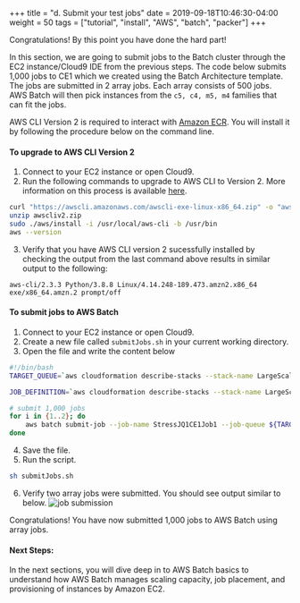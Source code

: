 +++
title = "d. Submit your test jobs"
date = 2019-09-18T10:46:30-04:00
weight = 50
tags = ["tutorial", "install", "AWS", "batch", "packer"]
+++

Congratulations! By this point  you have done the hard part! 

In this section, we are going to submit jobs to the Batch cluster through the EC2 instance/Cloud9 IDE from the previous steps. The code below submits 1,000 jobs to CE1 which we created using the Batch Architecture template. The jobs are submitted in 2 array jobs. Each array consists of 500 jobs. AWS Batch will then pick instances from the `c5, c4, m5, m4` families that can fit the jobs.

AWS CLI Version 2 is required to interact with [Amazon ECR](https://aws.amazon.com/ecr/). You will install it by following the procedure below on the command line.

#### To upgrade to AWS CLI Version 2
1. Connect to your EC2 instance or open Cloud9.
2. Run the following commands to upgrade to AWS CLI to Version 2. More information on this process is available [here](https://docs.aws.amazon.com/cli/latest/userguide/install-cliv2-linux.html).
```bash
curl "https://awscli.amazonaws.com/awscli-exe-linux-x86_64.zip" -o "awscliv2.zip"
unzip awscliv2.zip
sudo ./aws/install -i /usr/local/aws-cli -b /usr/bin
aws --version
```
3. Verify that you have AWS CLI version 2 sucessfully installed by checking the output from the last command above results in similar output to the following:
```text
aws-cli/2.3.3 Python/3.8.8 Linux/4.14.248-189.473.amzn2.x86_64 exe/x86_64.amzn.2 prompt/off
```

#### To submit jobs to AWS Batch
1. Connect to your EC2 instance or open Cloud9.
2. Create a new file called `submitJobs.sh` in your current working directory. 
3. Open the file and write the content below

```bash
#!/bin/bash
TARGET_QUEUE=`aws cloudformation describe-stacks --stack-name LargeScaleBatch --query "Stacks[0].Outputs[?OutputKey=='JobQueue1'].OutputValue" --output text`

JOB_DEFINITION=`aws cloudformation describe-stacks --stack-name LargeScaleBatch --query "Stacks[0].Outputs[?OutputKey=='JobDefinition'].OutputValue" --output text`

# submit 1,000 jobs
for i in {1..2}; do
    aws batch submit-job --job-name StressJQ1CE1Job1 --job-queue ${TARGET_QUEUE} --job-definition ${JOB_DEFINITION} --array-properties '{"size":500}'
done
```
4. Save the file.
5. Run the script.
```bash
sh submitJobs.sh 
```
6. Verify two array jobs were submitted. You should see output similar to below.
![job submission](/images/aws-batch/deep-dive/terminal_5.png)

Congratulations! You have now submitted 1,000 jobs to AWS Batch using array jobs.

#### Next Steps:
In the next sections, you will dive deep in to AWS Batch basics to understand how AWS Batch manages scaling capacity, job placement, and provisioning of instances by Amazon EC2.
